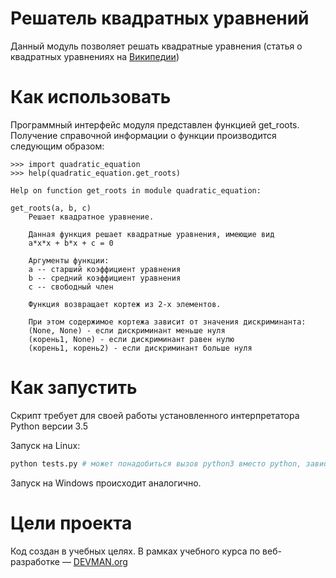 # Решатель квадратных уравнений

Данный модуль позволяет решать квадратные уравнения (статья о квадратных уравнениях на [Википедии](https://ru.wikipedia.org/wiki/%D0%9A%D0%B2%D0%B0%D0%B4%D1%80%D0%B0%D1%82%D0%BD%D0%BE%D0%B5_%D1%83%D1%80%D0%B0%D0%B2%D0%BD%D0%B5%D0%BD%D0%B8%D0%B5))

# Как использовать

Программный интерфейс модуля представлен функцией get_roots. Получение справочной информации о функции производится следующим образом:

```
>>> import quadratic_equation
>>> help(quadratic_equation.get_roots)

Help on function get_roots in module quadratic_equation:

get_roots(a, b, c)
    Решает квадратное уравнение.

    Данная функция решает квадратные уравнения, имеющие вид
    a*x*x + b*x + c = 0

    Аргументы функции:
    a -- старший коэффициент уравнения
    b -- средний коэффициент уравнения
    c -- свободный член

    Функция возвращает кортеж из 2-х элементов.

    При этом содержимое кортежа зависит от значения дискриминанта:
    (None, None) - если дискриминант меньше нуля
    (корень1, None) - если дискриминант равен нулю
    (корень1, корень2) - если дискриминант больше нуля
```

# Как запустить

Скрипт требует для своей работы установленного интерпретатора Python версии 3.5

Запуск на Linux:

```bash
python tests.py # может понадобиться вызов python3 вместо python, зависит от настроек операционной системы
```

Запуск на Windows происходит аналогично.

# Цели проекта

Код создан в учебных целях. В рамках учебного курса по веб-разработке ― [DEVMAN.org](https://devman.org)
